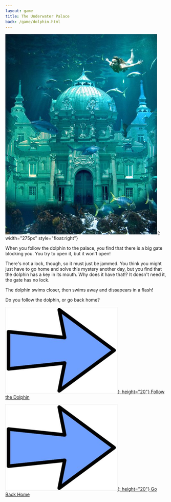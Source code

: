 ```yaml
---
layout: game
title: The Underwater Palace
back: /game/dolphin.html
---
```


![Undersea Palace](/game/images/palace.jpg){: width="275px" style="float:right"}

When you follow the dolphin to the palace, you find that there is a big gate blocking you. You try to open it, but it won't open!

There's not a lock, though, so it must just be jammed. You think you might just have to go home and solve this mystery another day, but you find that the dolphin has a key in its mouth. Why does it have that!? It doesn't need it, the gate has no lock.

The dolphin swims closer, then swims away and dissapears in a flash! 

Do you follow the dolphin, or go back home?

[![Choice1:](/game/images/Arrow.jpg){: height="20"} Follow the Dolphin](gate)

[![Choice2:](/game/images/Arrow.jpg){: height="20"} Go Back Home](home2)
